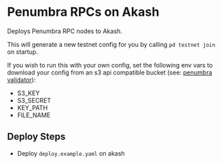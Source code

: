 # Penumbra RPCs on Akash

Deploys Penumbra RPC nodes to Akash. 

This will generate a new testnet config for you by calling `pd testnet join` on startup.

If you wish to run this with your own config, set the following env vars to download your config from an s3 api compatible bucket (see: [penumbra validator](/validator/penumbra/testnet/deploy.example.yaml)):
 * S3_KEY
 * S3_SECRET
 * KEY_PATH
 * FILE_NAME

## Deploy Steps
* Deploy `deploy.example.yaml` on akash